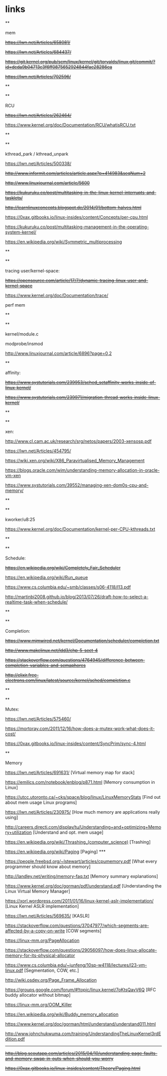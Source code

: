 # links

**

mem

<s>https://lwn.net/Articles/658081/</s>

<s>https://lwn.net/Articles/684437/</s>

<s>https://git.kernel.org/pub/scm/linux/kernel/git/torvalds/linux.git/commit/?id=dcda9b04713c3f6ff0875652924844fae28286ea</s>

<s>https://lwn.net/Articles/702596/</s>

**


**

RCU

<s>https://lwn.net/Articles/262464/</s>

https://www.kernel.org/doc/Documentation/RCU/whatisRCU.txt

**


**

kthread_park / kthread_unpark

https://lwn.net/Articles/500338/

<s>http://www.informit.com/articles/article.aspx?p=414983&seqNum=2</s>

<s>http://www.linuxjournal.com/article/5600</s>

<s>https://kukuruku.co/post/multitasking-in-the-linux-kernel-interrupts-and-tasklets/</s>

<s>http://learnlinuxconcepts.blogspot.de/2014/01/bottom-halves.html</s>

https://0xax.gitbooks.io/linux-insides/content/Concepts/per-cpu.html

https://kukuruku.co/post/multitasking-management-in-the-operating-system-kernel/

https://en.wikipedia.org/wiki/Symmetric_multiprocessing


**

**

tracing user/kernel-space:

<s>https://opensource.com/article/17/7/dynamic-tracing-linux-user-and-kernel-space</s>

https://www.kernel.org/doc/Documentation/trace/

perf mem

**

**

kernel/module.c

modprobe/insmod

http://www.linuxjournal.com/article/6896?page=0,2


**

affinity:

<s>https://www.systutorials.com/239953/sched_setaffinity-works-inside-of-linux-kernel/</s>

<s>https://www.systutorials.com/239971/migration-thread-works-inside-linux-kernel/</s>

**

** 

xen:

http://www.cl.cam.ac.uk/research/srg/netos/papers/2003-xensosp.pdf

https://lwn.net/Articles/454795/

https://wiki.xen.org/wiki/X86_Paravirtualised_Memory_Management

https://blogs.oracle.com/wim/understanding-memory-allocation-in-oracle-vm-xen

https://www.systutorials.com/39552/managing-xen-dom0s-cpu-and-memory/

**

** 

kworker/u8:25

https://www.kernel.org/doc/Documentation/kernel-per-CPU-kthreads.txt

**

**

Schedule:

<s>https://en.wikipedia.org/wiki/Completely_Fair_Scheduler</s>

https://en.wikipedia.org/wiki/Run_queue

https://www.cs.columbia.edu/~smb/classes/s06-4118/l13.pdf

http://martinbj2008.github.io/blog/2013/07/26/draft-how-to-select-a-realtime-task-when-schedule/

**

** 

Completion:

<s>https://www.mjmwired.net/kernel/Documentation/scheduler/completion.txt</s>

<s>http://www.makelinux.net/ldd3/chp-5-sect-4</s>

<s>https://stackoverflow.com/questions/4764945/difference-between-completion-variables-and-semaphores</s>

<s>http://elixir.free-electrons.com/linux/latest/source/kernel/sched/completion.c</s>

**

**

Mutex:

https://lwn.net/Articles/575460/

https://mortoray.com/2011/12/16/how-does-a-mutex-work-what-does-it-cost/

https://0xax.gitbooks.io/linux-insides/content/SyncPrim/sync-4.html

**

Memory

https://lwn.net/Articles/691631/ [Virtual memory map for stack]

https://emilics.com/notebook/enblog/p871.html [Memory consumption in Linux]

https://utcc.utoronto.ca/~cks/space/blog/linux/LinuxMemoryStats [Find out about mem usage Linux programs]

https://lwn.net/Articles/230975/ [How much memory are applications really using]

http://careers.directi.com/display/tu/Understanding+and+optimizing+Memory+utilization [Understand and opt. mem usage]

https://en.wikipedia.org/wiki/Thrashing_(computer_science) [Trashing]

https://en.wikipedia.org/wiki/Paging [Paging] ***

https://people.freebsd.org/~lstewart/articles/cpumemory.pdf [What every programmer should know about memory]

http://landley.net/writing/memory-faq.txt [Memory summary explanations]

https://www.kernel.org/doc/gorman/pdf/understand.pdf [Understanding the Linux Virtual Memory Manager]

https://xorl.wordpress.com/2011/01/16/linux-kernel-aslr-implementation/ [Linux Kernel ASLR implementation]

https://lwn.net/Articles/569635/ [KASLR]

https://stackoverflow.com/questions/37047977/which-segments-are-affected-by-a-copy-on-write [COW segments]

https://linux-mm.org/PageAllocation

https://stackoverflow.com/questions/29056097/how-does-linux-allocate-memory-for-its-physical-allocator

https://www.cs.columbia.edu/~junfeng/10sp-w4118/lectures/l23-vm-linux.pdf [Segmentation, COW, etc.]

http://wiki.osdev.org/Page_Frame_Allocation

https://groups.google.com/forum/#!topic/linux.kernel/7oKtsQavV6Q [RFC buddy allocator without bitmap]

https://linux-mm.org/OOM_Killer

https://en.wikipedia.org/wiki/Buddy_memory_allocation

https://www.kernel.org/doc/gorman/html/understand/understand011.html

http://www.johnchukwuma.com/training/UnderstandingTheLinuxKernel3rdEdition.pdf



*****
<s>http://blog.scoutapp.com/articles/2015/04/10/understanding-page-faults-and-memory-swap-in-outs-when-should-you-worry</s>

<s>https://0xax.gitbooks.io/linux-insides/content/Theory/Paging.html</s>



